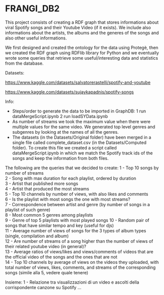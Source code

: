 # FRANGI_DB2

This project consists of creating a RDF graph that stores informations about viral Spotify songs and their Youtube Video (if it exists). We include also informations about the artists, the albums and the generes of the songs and also other useful informations.

We first designed and created the ontology for the data using Protegè, then we created the RDF graph using RDFlib library for Python and we eventually wrote some queries that retrieve some useful/interesting data and statistics from the database.

Datasets:

https://www.kaggle.com/datasets/salvatorerastelli/spotify-and-youtube

https://www.kaggle.com/datasets/sujaykapadnis/spotify-songs


Info:

 - Steps/order to generate the data to be imported in GraphDB:
    1 run dataMergeScript.ipynb
    2 run loadSYData.ipynb
 - As number of streams we took the maximum value when there were multiple values for the same video. We generated top level genres and subgenres by looking at the names of all the genres.
 - The datasets (in the Datasets/Original folder) have been merged in a single file called complete_dataset.csv (in the Datasets/Computed folder). To create this file we created a script called dataMergeScript.ipynb in which we match the Spotify track ids of the songs and keep the information from both files.
 

The following are the queries that we decided to create:
 1 - Top 10 songs by number of streams  
 2 - Song with max duration for each playlist, ordered by duration  
 3 - Artist that published more songs  
 4 - Artist that produced the most streams  
 5 - Top 10 channels by number of views, with also likes and comments  
 6 - Is the playlist with most songs the one with most streams?  
 7 - Correspondence between artist and genre (by number of songs in a playlist of such genre)  
 8 - Most common 5 genres among playlists  
 9 - Genre of top 5 playlists with most played songs
 10 - Random pair of songs that have similar tempo and key (useful for djs)  
 11 - Average number of views of songs for the 3 types of album types (single, compilation and album)  
 12 - Are number of streams of a song higher than the number of views of their related youtube video (in general)?  
 13 - Average ratios of views/likes and views/comments of videos that are the official video of the songs and the ones that are not  
 14 - Top 10 channels by average of views on the videos they uploaded, with total number of views, likes, comments, and streams of the corresponding songs (simile alla 5, vedere quale tenere)  

Insieme:
 1 - Relazione tra visualizzazioni di un video e ascolti della corrispondente canzone su Spotify
...

 
